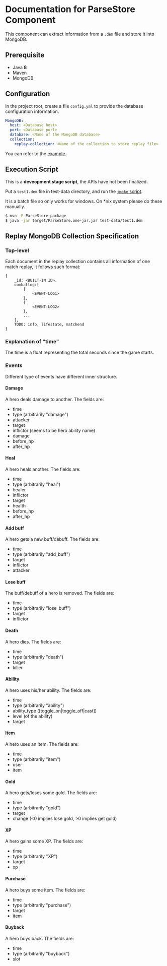 # Documentation for ParseStore Component

This component can extract information from a `.dem` file and store it into MongoDB.

## Prerequisite

- Java **8**
- Maven
- MongoDB

## Configuration

In the project root, create a file `config.yml` to provide the database configuration information.

```yaml
MongoDB:
  host: <Database host>
  port: <Database port>
  database: <Name of the MongoDB database>
  collection:
    replay-collection: <Name of the collection to store replay file>
```

You can refer to the [example](//config-sample.yml).

## Execution Script

<!-- Todo: fix the execution instructions after the API is finalized. -->

This is a **deveopment stage script**, the APIs have not been finalized.

Put a `test1.dem` file in test-data directory, and run the [`jmake` script](//jmake.bat).

It is a batch file so only works for windows. On *nix system please do these manually.

```bash
$ mvn -P ParseStore package
$ java -jar target/ParseStore.one-jar.jar test-data/test1.dem
```

## Replay MongoDB Collection Specification

### Top-level

Each document in the replay collection contains all information of one match replay,
it follows such format:

```text
{
    _id: <BUILT-IN ID>,
    combatlog:[
        {
            <EVENT-LOG1>
        },
        {
            <EVENT-LOG2>
        },
        ...
    ],
    TODO: info, lifestate, matchend
}
```

### Explanation of "time"

The time is a float representing the total seconds since the game starts.

### Events

Different type of events have different inner structure.

#### Damage

A hero deals damage to another. The fields are:

- time
- type (arbitrarily "damage")
- attacker
- target
- inflictor (seems to be hero ability name)
- damage
- before_hp
- after_hp


#### Heal

A hero heals another. The fields are:

- time
- type (arbitrarily "heal")
- healer
- inflictor
- target
- health
- before_hp
- after_hp

#### Add buff

A hero gets a new buff/debuff. The fields are:

- time
- type (arbitrarily "add_buff")
- target
- inflictor
- attacker


#### Lose buff

The buff/debuff of a hero is removed. The fields are:

- time
- type (arbitrarily "lose_buff")
- target
- inflictor

#### Death

A hero dies. The fields are:

- time
- type (arbitrarily "death")
- target
- killer


#### Ability

A hero uses his/her ability. The fields are:

- time
- type (arbitrarily "ability")
- ability_type ([toggle_on|toggle_off|cast])
- level (of the ability)
- target

#### Item

A hero uses an item. The fields are:

- time
- type (arbitrarily "item")
- user
- item

#### Gold

A hero gets/loses some gold. The fields are:

- time
- type (arbitrarily "gold")
- target
- change (<0 implies lose gold, >0 implies get gold)

#### XP

A hero gains some XP. The fields are:

- time
- type (arbitrarily "XP")
- target
- xp

#### Purchase

A hero buys some item. The fields are:

- time
- type (arbitrarily "purchase")
- target
- item

#### Buyback

A hero buys back. The fields are:

- time
- type (arbitrarily "buyback")
- slot





